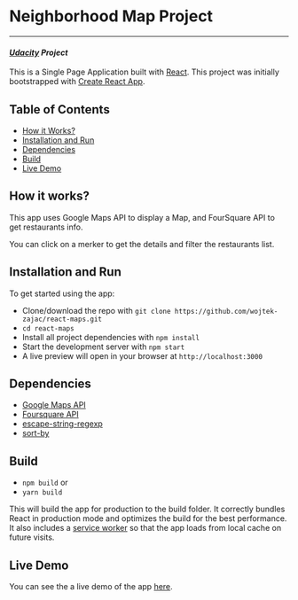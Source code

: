 # Neighborhood Map Project
---
#### _[Udacity](https://udacity.com/) Project_

This is a Single Page Application built with [React](https://reactjs.org/). This project was initially bootstrapped with [Create React App](https://github.com/facebookincubator/create-react-app).


## Table of Contents

- [How it Works?](#how-it-works)
- [Installation and Run](#installation-and-run)
- [Dependencies](#dependencies)
- [Build](#build)
- [Live Demo](#live-demo)
 
## How it works?
This app uses Google Maps API to display a Map, and FourSquare API to get restaurants info. 

You can click on a merker to get the details and filter the restaurants list.

## Installation and Run

To get started using the app:

* Clone/download the repo with `git clone https://github.com/wojtek-zajac/react-maps.git`
* `cd react-maps`
* Install all project dependencies with `npm install`
* Start the development server with `npm start`
* A live preview will open in your browser at `http://localhost:3000`

## Dependencies
* [Google Maps API](https://cloud.google.com/maps-platform/)
* [Foursquare API](https://developer.foursquare.com/)
* [escape-string-regexp](https://www.npmjs.com/package/escape-string-regexp)
* [sort-by](https://www.npmjs.com/package/sort-by)

## Build

* `npm build` or
* `yarn build`

This will build the app for production to the build folder. It correctly bundles React in production mode and optimizes the build for the best performance. It also includes a [service worker](https://github.com/facebook/create-react-app/blob/master/packages/react-scripts/template/README.md#making-a-progressive-web-app) so that the app loads from local cache on future visits.

## Live Demo

You can see the a live demo of the app [here](https://wojtek-zajac.github.io/react-maps/).
